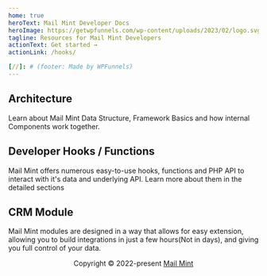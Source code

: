```yaml
---
home: true
heroText: Mail Mint Developer Docs
heroImage: https://getwpfunnels.com/wp-content/uploads/2023/02/logo.svg
tagline: Resources for Mail Mint Developers
actionText: Get started →
actionLink: /hooks/

[//]: # (footer: Made by WPFunnels)
---
```


<div class="features">
  <div class="feature">
    <h2>Architecture</h2>
    <p>Learn about Mail Mint Data Structure, Framework Basics and how internal Components work together.</p>
  </div>
  <div class="feature">
    <h2>Developer Hooks / Functions</h2>
    <p>Mail Mint offers numerous easy-to-use hooks, functions and PHP API to interact with it's data and underlying API. Learn more about them in the detailed sections</p>
  </div>
  <div class="feature">
    <h2>CRM Module</h2>
    <p>Mail Mint modules are designed in a way that allows for easy extension, allowing you to build integrations in just a few hours(Not in days), and giving you full control of your data.</p>
  </div>
</div>


<center>

Copyright © 2022-present [Mail Mint](https://getwpfunnels.com/docs/mail-mint/)

</center>


